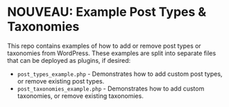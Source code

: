# NOUVEAU: Example Post Types & Taxonomies
This repo contains examples of how to add or remove post types or taxonomies from WordPress. These examples are split into separate files that can be deployed as plugins, if desired:

* `post_types_example.php` - Demonstrates how to add custom post types, or remove existing post types.
* `post_taxonomies_example.php` - Demonstrates how to add custom taxonomies, or remove existing taxonomies.